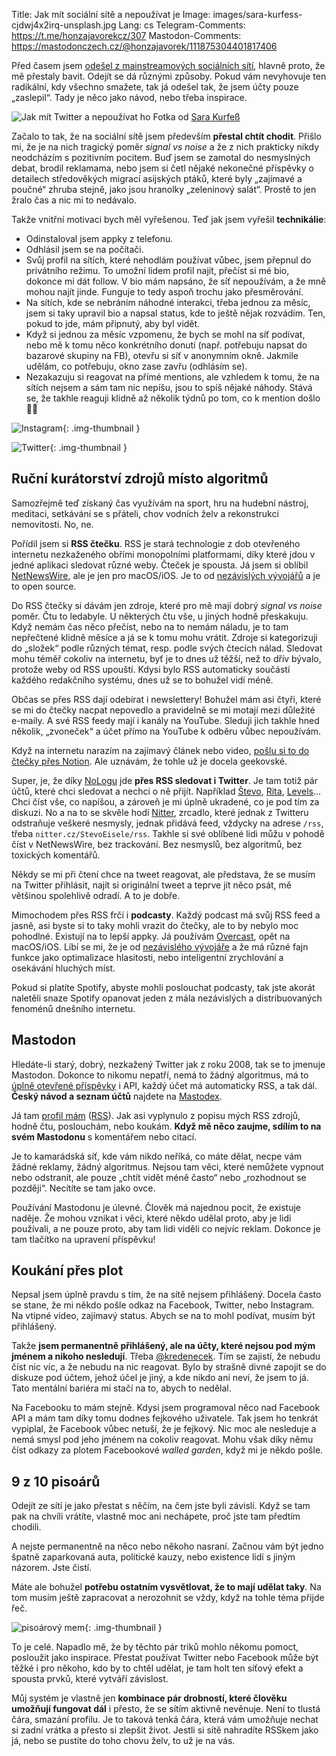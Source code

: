 Title: Jak mít sociální sítě a nepoužívat je
Image: images/sara-kurfess-cjdwj4x2irq-unsplash.jpg
Lang: cs
Telegram-Comments: https://t.me/honzajavorekcz/307
Mastodon-Comments: https://mastodonczech.cz/@honzajavorek/111875304401817406

Před časem jsem [odešel z mainstreamových sociálních sítí](2022-12-15_moje-nova-strategie-na-socialni-site.md), hlavně proto, že mě přestaly bavit.
Odejít se dá různými způsoby.
Pokud vám nevyhovuje ten radikální, kdy všechno smažete, tak já odešel tak, že jsem účty pouze „zaslepil“.
Tady je něco jako návod, nebo třeba inspirace.

![Jak mít Twitter a nepoužívat ho]({static}/images/sara-kurfess-cjdwj4x2irq-unsplash.jpg)
Fotka od [Sara Kurfeß](https://unsplash.com/@stereophototyp)

Začalo to tak, že na sociální sítě jsem především **přestal chtít chodit**.
Přišlo mi, že je na nich tragický poměr _signal vs noise_ a že z nich prakticky nikdy neodcházím s pozitivním pocitem.
Buď jsem se zamotal do nesmyslných debat, brodil reklamama, nebo jsem si četl nějaké nekonečné příspěvky o detailech středověkých migrací asijských ptáků, které byly „zajímavé a poučné“ zhruba stejně, jako jsou hranolky „zeleninový salát“.
Prostě to jen žralo čas a nic mi to nedávalo.

Takže vnitřní motivaci bych měl vyřešenou.
Teď jak jsem vyřešil **technikálie**:

-   Odinstaloval jsem appky z telefonu.
-   Odhlásil jsem se na počítači.
-   Svůj profil na sítích, které nehodlám používat vůbec, jsem přepnul do privátního režimu.
    To umožní lidem profil najít, přečíst si mé bio, dokonce mi dát follow.
    V bio mám napsáno, že síť nepoužívám, a že mně mohou najít jinde.
    Funguje to tedy aspoň trochu jako přesměrování.
-   Na sítích, kde se nebráním náhodné interakci, třeba jednou za měsíc, jsem si taky upravil bio a napsal status, kde to ještě nějak rozvádím.
    Ten, pokud to jde, mám připnutý, aby byl vidět.
-   Když si jednou za měsíc vzpomenu, že bych se mohl na síť podívat, nebo mě k tomu něco konkrétního donutí (např. potřebuju napsat do bazarové skupiny na FB), otevřu si síť v anonymním okně.
    Jakmile udělám, co potřebuju, okno zase zavřu (odhlásím se).
-   Nezakazuju si reagovat na přímé mentions, ale vzhledem k tomu, že na sítích nejsem a sám tam nic nepíšu, jsou to spíš nějaké náhody.
    Stává se, že takhle reaguji klidně až několik týdnů po tom, co k mention došlo 🤷‍♂️

![Instagram]({static}/images/screenshot-2024-02-04-at-20-55-10-honza-javorek-honza-javorek-instagram-photos-and-videos.png){: .img-thumbnail }

![Twitter]({static}/images/screenshot-2024-02-04-at-20-57-29-honza-javorek-honzajavorek-x.png){: .img-thumbnail }

## Ruční kurátorství zdrojů místo algoritmů

Samozřejmě teď získaný čas využívám na sport, hru na hudební nástroj, meditaci, setkávání se s přáteli, chov vodních želv a rekonstrukci nemovitosti.
No, ne.

Pořídil jsem si **RSS čtečku**.
RSS je stará technologie z dob otevřeného internetu nezkaženého obřími monopolními platformami, díky které jdou v jedné aplikaci sledovat různé weby.
Čteček je spousta.
Já jsem si oblíbil [NetNewsWire](https://netnewswire.com/), ale je jen pro macOS/iOS.
Je to od [nezávislých vývojářů](https://inessential.com/2023/02/20/on_not_taking_money_for_netnewswire) a je to open source.

Do RSS čtečky si dávám jen zdroje, které pro mě mají dobrý _signal vs noise_ poměr.
Čtu to ledabyle.
U některých čtu vše, u jiných hodně přeskakuju.
Když nemám čas něco přečíst, nebo na to nemám náladu, je to tam nepřečtené klidně měsíce a já se k tomu mohu vrátit.
Zdroje si kategorizuji do „složek“ podle různých témat, resp. podle svých čtecích nálad.
Sledovat mohu téměř cokoliv na internetu, byť je to dnes už těžší, než to dřív bývalo, protože weby od RSS upouští.
Kdysi bylo RSS automaticky součástí každého redakčního systému, dnes už se to bohužel vidí méně.

Občas se přes RSS dají odebírat i newslettery!
Bohužel mám asi čtyři, které se mi do čtečky nacpat nepovedlo a pravidelně se mi motají mezi důležité e-maily.
A své RSS feedy mají i kanály na YouTube.
Sleduji jich takhle hned několik, „zvoneček“ a účet přímo na YouTube k odběru vůbec nepoužívám.

Když na internetu narazím na zajímavý článek nebo video, [pošlu si to do čtečky přes Notion](2023-04-01_notion-as-a-replacement-for-pocket.md).
Ale uznávám, že tohle už je docela geekovské.

Super, je, že díky [NoLogu](https://nolog.cz/) jde **přes RSS sledovat i Twitter**.
Je tam totiž pár účtů, které chci sledovat a nechci o ně přijít.
Například [Števo](https://twitter.com/StevoEisele), [Rita](https://twitter.com/rita_codes/), [Levels](https://twitter.com/levelsio/)…
Chci číst vše, co napíšou, a zároveň je mi úplně ukradené, co je pod tím za diskuzi.
No a na to se skvěle hodí [Nitter](https://nitter.cz/), zrcadlo, které jednak z Twitteru odstraňuje veškeré nesmysly, jednak přidává feed, vždycky na adrese `/rss`, třeba `nitter.cz/StevoEisele/rss`.
Takhle si své oblíbené lidi můžu v pohodě číst v NetNewsWire, bez trackování.
Bez nesmyslů, bez algoritmů, bez toxických komentářů.

Někdy se mi při čtení chce na tweet reagovat, ale představa, že se musím na Twitter přihlásit, najít si originální tweet a teprve jít něco psát, mě většinou spolehlivě odradí.
A to je dobře.

Mimochodem přes RSS frčí i **podcasty**.
Každý podcast má svůj RSS feed a jasně, asi byste si to taky mohli vrazit do čtečky, ale to by nebylo moc pohodlné.
Existují na to lepší appky.
Já používám [Overcast](https://overcast.fm/), opět na macOS/iOS.
Líbí se mi, že je od [nezávislého vývojáře](https://overcast.fm/contact) a že má různé fajn funkce jako optimalizace hlasitosti, nebo inteligentní zrychlování a osekávání hluchých míst.

Pokud si platíte Spotify, abyste mohli poslouchat podcasty, tak jste akorát naletěli snaze Spotify opanovat jeden z mála nezávislých a distribuovaných fenoménů dnešního internetu.

## Mastodon

Hledáte-li starý, dobrý, nezkažený Twitter jak z roku 2008, tak se to jmenuje Mastodon.
Dokonce to nikomu nepatří, nemá to žádný algoritmus, má to [úplně otevřené příspěvky](https://mastodonczech.cz/@honzajavorek/111872682155740661) i API, každý účet má automaticky RSS, a tak dál.
**Český návod a seznam účtů** najdete na [Mastodex](https://mastodex.cz/).

Já tam [profil mám](https://mastodonczech.cz/@honzajavorek) ([RSS](https://mastodonczech.cz/@honzajavorek.rss)).
Jak asi vyplynulo z popisu mých RSS zdrojů, hodně čtu, poslouchám, nebo koukám.
**Když mě něco zaujme, sdílím to na svém Mastodonu** s komentářem nebo citací.

Je to kamarádská síť, kde vám nikdo neříká, co máte dělat, necpe vám žádné reklamy, žádný algoritmus.
Nejsou tam věci, které nemůžete vypnout nebo odstranit, ale pouze „chtít vidět méně často“ nebo „rozhodnout se později“.
Necítíte se tam jako ovce.

Používání Mastodonu je úlevné.
Člověk má najednou pocit, že existuje naděje.
Že mohou vznikat i věci, které někdo udělal proto, aby je lidi používali, a ne pouze proto, aby tam lidi viděli co nejvíc reklam.
Dokonce je tam tlačítko na upravení příspěvku!

## Koukání přes plot

Nepsal jsem úplně pravdu s tím, že na sítě nejsem přihlášený.
Docela často se stane, že mi někdo pošle odkaz na Facebook, Twitter, nebo Instagram.
Na vtipné video, zajímavý status.
Abych se na to mohl podívat, musím být přihlášený.

Takže **jsem permanentně přihlášený, ale na účty, které nejsou pod mým jménem a nikoho nesledují**.
Třeba [@kredenecek](https://twitter.com/kredenecek).
Tím se zajistí, že nebudu číst nic víc, a že nebudu na nic reagovat.
Bylo by strašně divné zapojit se do diskuze pod účtem, jehož účel je jiný, a kde nikdo ani neví, že jsem to já.
Tato mentální bariéra mi stačí na to, abych to nedělal.

Na Facebooku to mám stejně.
Kdysi jsem programoval něco nad Facebook API a mám tam díky tomu dodnes fejkového uživatele.
Tak jsem ho tenkrát vypiplal, že Facebook vůbec netuší, že je fejkový.
Nic moc ale nesleduje a nemá smysl pod jeho jménem na cokoliv reagovat.
Mohu však díky němu číst odkazy za plotem Facebookové _walled garden_, když mi je někdo pošle.

## 9 z 10 pisoárů

Odejít ze sítí je jako přestat s něčím, na čem jste byli závislí.
Když se tam pak na chvíli vrátíte, vlastně moc ani nechápete, proč jste tam předtím chodili.

A nejste permanentně na něco nebo někoho nasraní.
Začnou vám být jedno špatně zaparkovaná auta, politické kauzy, nebo existence lidí s jiným názorem.
Jste čistí.

Máte ale bohužel **potřebu ostatním vysvětlovat, že to mají udělat taky**.
Na tom musím ještě zapracovat a nerozohnit se vždy, když na tohle téma přijde řeč.

![pisoárový mem]({static}/images/8eoipf.jpg){: .img-thumbnail }

To je celé.
Napadlo mě, že by těchto pár triků mohlo někomu pomoct, posloužit jako inspirace.
Přestat používat Twitter nebo Facebook může být těžké i pro někoho, kdo by to chtěl udělat, je tam holt ten síťový efekt a spousta prvků, které vytváří závislost.

Můj systém je vlastně jen **kombinace pár drobností, které člověku umožňují fungovat dál** i přesto, že se sítím aktivně nevěnuje.
Není to tlustá čára, smazání profilu.
Je to taková tenká čára, která vám umožňuje nechat si zadní vrátka a přesto si zlepšit život.
Jestli si sítě nahradíte RSSkem jako já, nebo se pustíte do toho chovu želv, to už je na vás.
